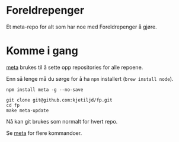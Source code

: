 # Foreldrepenger

Et meta-repo for alt som har noe med Foreldrepenger å gjøre.

# Komme i gang

[meta](https://github.com/mateodelnorte/meta) brukes til å sette opp
repositories for alle repoene.

Enn så lenge må du sørge for å ha `npm` installert (`brew install node`).

```
npm install meta -g --no-save
```

```
git clone git@github.com:kjetiljd/fp.git
cd fp
make meta-update
```

Nå kan git brukes som normalt for hvert repo.

Se [meta](https://github.com/mateodelnorte/meta) for flere kommandoer.
